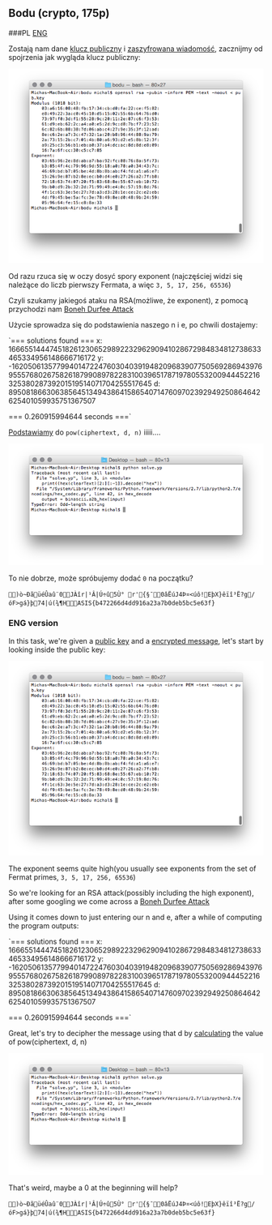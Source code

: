 ## Bodu (crypto, 175p)

###PL
[ENG](#eng-version)

Zostają nam dane [klucz publiczny](pub.key) i [zaszyfrowana wiadomość](flag.enc), zacznijmy od spojrzenia jak wygląda klucz publiczny:

![alt text](pubkey.png)

Od razu rzuca się w oczy dosyć spory exponent (najczęściej widzi się należące do liczb pierwszy Fermata, a więc `3, 5, 17, 256, 65536`)

Czyli szukamy jakiegoś ataku na RSA(możliwe, że exponent), z pomocą przychodzi nam [Boneh Durfee Attack](https://github.com/mimoo/RSA-and-LLL-attacks/blob/master/boneh_durfee.sage)

Użycie sprowadza się do podstawienia naszego n i e, po chwili dostajemy:

`=== solutions found ===
x: 166655144474518261230652989223296290941028672984834812738633465334956148666716172
y: -1620506135779940147224760304039194820968390775056928694397695557680267582618799089782283100396517871978055320094445221632538028739201519514071704255517645
d: 89508186630638564513494386415865407147609702392949250864642625401059935751367507

=== 0.260915994644 seconds ===`

[Podstawiamy](solve.py) do `pow(ciphertext, d, n)` iiiii....

![alt text](odd.png)

To nie dobrze, może spróbujemy dodać `0` na początku?

`)ò~ÐãüéÛaû¨0JÀîr|¹Â|Ú÷û5Ù° r'{§¯0âËúJ4Þ¤<úô!EþX}êïî³Ë?g/óF>gá}þ74|ú(¾¶HASIS{b472266d4dd916a23a7b0deb5bc5e63f}`

### ENG version

In this task, we're given a [public key](pub.key) and a [encrypted message](flag.enc), let's start by looking inside the public key:

![alt text](pubkey.png)

The exponent seems quite high(you usually see exponents from the set of Fermat primes, `3, 5, 17, 256, 65536`)

So we're looking for an RSA attack(possibly including the high exponent), after some googling we come across a [Boneh Durfee Attack](https://github.com/mimoo/RSA-and-LLL-attacks/blob/master/boneh_durfee.sage)

Using it comes down to just entering our n and e, after a while of computing the program outputs:

`=== solutions found ===
x: 166655144474518261230652989223296290941028672984834812738633465334956148666716172
y: -1620506135779940147224760304039194820968390775056928694397695557680267582618799089782283100396517871978055320094445221632538028739201519514071704255517645
d: 89508186630638564513494386415865407147609702392949250864642625401059935751367507

=== 0.260915994644 seconds ===`

Great, let's try to decipher the message using that d by [calculating](solve.py) the value of pow(ciphertext, d, n)

![alt text](odd.png)

That's weird, maybe a 0 at the beginning will help?

`)ò~ÐãüéÛaû¨0JÀîr|¹Â|Ú÷û5Ù° r'{§¯0âËúJ4Þ¤<úô!EþX}êïî³Ë?g/óF>gá}þ74|ú(¾¶HASIS{b472266d4dd916a23a7b0deb5bc5e63f}`
